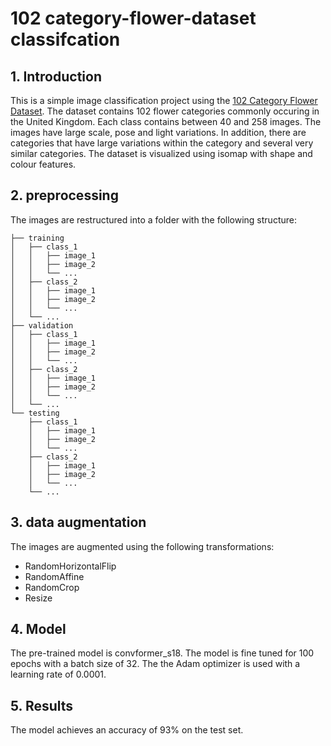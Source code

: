 # 102 category-flower-dataset classifcation

## 1. Introduction
This is a simple image classification project using the [102 Category Flower Dataset](http://www.robots.ox.ac.uk/~vgg/data/flowers/102/index.html). The dataset contains 102 flower categories commonly occuring in the United Kingdom. Each class contains between 40 and 258 images. The images have large scale, pose and light variations. In addition, there are categories that have large variations within the category and several very similar categories. The dataset is visualized using isomap with shape and colour features.



## 2. preprocessing
The images are restructured into a folder with the following structure:
```
├── training
│   ├── class_1
│   │   ├── image_1
│   │   ├── image_2
│   │   └── ...
│   ├── class_2
│   │   ├── image_1
│   │   ├── image_2
│   │   └── ...
│   └── ...
├── validation
│   ├── class_1
│   │   ├── image_1
│   │   ├── image_2
│   │   └── ...
│   ├── class_2 
│   │   ├── image_1
│   │   ├── image_2
│   │   └── ...
│   └── ...
└── testing
    ├── class_1
    │   ├── image_1
    │   ├── image_2
    │   └── ...
    ├── class_2 
    │   ├── image_1
    │   ├── image_2
    │   └── ...
    └── ...
```
## 3. data augmentation
The images are augmented using the following transformations:
- RandomHorizontalFlip
- RandomAffine
- RandomCrop
- Resize

## 4. Model
The pre-trained model is convformer_s18. The model is fine tuned for 100 epochs with a batch size of 32. The the Adam optimizer is used with a learning rate of 0.0001.

## 5. Results
The model achieves an accuracy of 93% on the test set.
